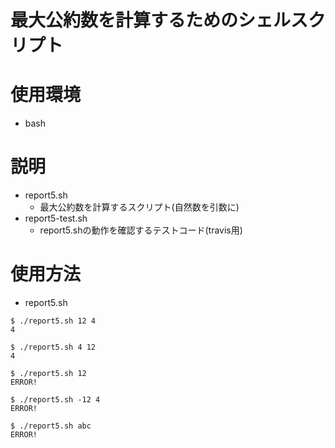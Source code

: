 # 最大公約数を計算するためのシェルスクリプト

# 使用環境
- bash

# 説明
- report5.sh
    - 最大公約数を計算するスクリプト(自然数を引数に)
- report5-test.sh
    - report5.shの動作を確認するテストコード(travis用)


# 使用方法
- report5.sh

```
$ ./report5.sh 12 4
4

$ ./report5.sh 4 12
4

$ ./report5.sh 12
ERROR!

$ ./report5.sh -12 4
ERROR!

$ ./report5.sh abc
ERROR!
```